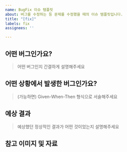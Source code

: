 ```yaml
---
name: BugFix 이슈 템플릿
about: 버그를 수정하는 등 문제를 수정했을 때의 이슈 템플릿입니다.
title: "[fix]"
labels: fix
assignees: ''

---
```


## 어떤 버그인가요?

> 어떤 버그인지 간결하게 설명해주세요

## 어떤 상황에서 발생한 버그인가요?

> (가능하면) Given-When-Then 형식으로 서술해주세요

## 예상 결과

> 예상했던 정상적인 결과가 어떤 것이었는지 설명해주세요

## 참고 이미지 및 자료
